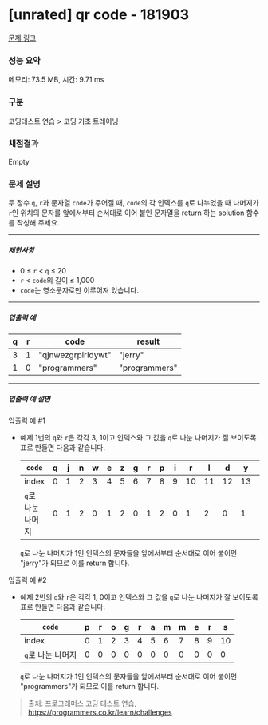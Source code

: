# [unrated] qr code - 181903 

[문제 링크](https://school.programmers.co.kr/learn/courses/30/lessons/181903) 

### 성능 요약

메모리: 73.5 MB, 시간: 9.71 ms

### 구분

코딩테스트 연습 > 코딩 기초 트레이닝

### 채점결과

Empty

### 문제 설명

<p>두 정수 <code>q</code>, <code>r</code>과 문자열 <code>code</code>가 주어질 때, <code>code</code>의 각 인덱스를 <code>q</code>로 나누었을 때 나머지가 <code>r</code>인 위치의 문자를 앞에서부터 순서대로 이어 붙인 문자열을 return 하는 solution 함수를 작성해 주세요.</p>

<hr>

<h5>제한사항</h5>

<ul>
<li>0 ≤ <code>r</code> &lt; <code>q</code> ≤ 20</li>
<li><code>r</code> &lt; <code>code</code>의 길이 ≤ 1,000</li>
<li><code>code</code>는 영소문자로만 이루어져 있습니다.</li>
</ul>

<hr>

<h5>입출력 예</h5>
<table class="table">
        <thead><tr>
<th>q</th>
<th>r</th>
<th>code</th>
<th>result</th>
</tr>
</thead>
        <tbody><tr>
<td>3</td>
<td>1</td>
<td>"qjnwezgrpirldywt"</td>
<td>"jerry"</td>
</tr>
<tr>
<td>1</td>
<td>0</td>
<td>"programmers"</td>
<td>"programmers"</td>
</tr>
</tbody>
      </table>
<hr>

<h5>입출력 예 설명</h5>

<p>입출력 예 #1</p>

<ul>
<li><p>예제 1번의 <code>q</code>와 <code>r</code>은 각각 3, 1이고 인덱스와 그 값을 <code>q</code>로 나눈 나머지가 잘 보이도록 표로 만들면 다음과 같습니다.</p>
<table class="table">
        <thead><tr>
<th><code>code</code></th>
<th>q</th>
<th>j</th>
<th>n</th>
<th>w</th>
<th>e</th>
<th>z</th>
<th>g</th>
<th>r</th>
<th>p</th>
<th>i</th>
<th>r</th>
<th>l</th>
<th>d</th>
<th>y</th>
<th>w</th>
<th>t</th>
</tr>
</thead>
        <tbody><tr>
<td>index</td>
<td>0</td>
<td>1</td>
<td>2</td>
<td>3</td>
<td>4</td>
<td>5</td>
<td>6</td>
<td>7</td>
<td>8</td>
<td>9</td>
<td>10</td>
<td>11</td>
<td>12</td>
<td>13</td>
<td>14</td>
<td>15</td>
</tr>
<tr>
<td><code>q</code>로 나눈 나머지</td>
<td>0</td>
<td>1</td>
<td>2</td>
<td>0</td>
<td>1</td>
<td>2</td>
<td>0</td>
<td>1</td>
<td>2</td>
<td>0</td>
<td>1</td>
<td>2</td>
<td>0</td>
<td>1</td>
<td>2</td>
<td>0</td>
</tr>
</tbody>
      </table>
<p><code>q</code>로 나눈 나머지가 1인 인덱스의 문자들을 앞에서부터 순서대로 이어 붙이면 "jerry"가 되므로 이를 return 합니다.</p></li>
</ul>

<p>입출력 예 #2</p>

<ul>
<li><p>예제 2번의 <code>q</code>와 <code>r</code>은 각각 1, 0이고 인덱스와 그 값을 <code>q</code>로 나눈 나머지가 잘 보이도록 표로 만들면 다음과 같습니다.</p>
<table class="table">
        <thead><tr>
<th><code>code</code></th>
<th>p</th>
<th>r</th>
<th>o</th>
<th>g</th>
<th>r</th>
<th>a</th>
<th>m</th>
<th>m</th>
<th>e</th>
<th>r</th>
<th>s</th>
</tr>
</thead>
        <tbody><tr>
<td>index</td>
<td>0</td>
<td>1</td>
<td>2</td>
<td>3</td>
<td>4</td>
<td>5</td>
<td>6</td>
<td>7</td>
<td>8</td>
<td>9</td>
<td>10</td>
</tr>
<tr>
<td><code>q</code>로 나눈 나머지</td>
<td>0</td>
<td>0</td>
<td>0</td>
<td>0</td>
<td>0</td>
<td>0</td>
<td>0</td>
<td>0</td>
<td>0</td>
<td>0</td>
<td>0</td>
</tr>
</tbody>
      </table>
<p><code>q</code>로 나눈 나머지가 1인 인덱스의 문자들을 앞에서부터 순서대로 이어 붙이면 "programmers"가 되므로 이를 return 합니다.</p></li>
</ul>


> 출처: 프로그래머스 코딩 테스트 연습, https://programmers.co.kr/learn/challenges